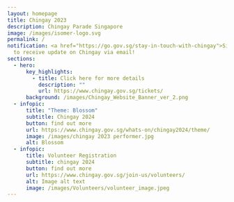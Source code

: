 ```yaml
---
layout: homepage
title: Chingay 2023
description: Chingay Parade Singapore
image: /images/isomer-logo.svg
permalink: /
notification: <a href="https://go.gov.sg/stay-in-touch-with-chingay">Sign Up</a>
  to receive update on Chingay via email!
sections:
  - hero:
      key_highlights:
        - title: Click here for more details
          description: ""
          url: https://www.chingay.gov.sg/tickets/
      background: /images/Chingay_Website_Banner_ver_2.png
  - infopic:
      title: "Theme: Blossom"
      subtitle: Chingay 2024
      button: find out more
      url: https://www.chingay.gov.sg/whats-on/chingay2024/theme/
      image: /images/chingay 2023 performer.jpg
      alt: Blossom
  - infopic:
      title: Volunteer Registration
      subtitle: chingay 2024
      button: find out more
      url: https://www.chingay.gov.sg/join-us/volunteers/
      alt: Image alt text
      image: /images/Volunteers/volunteer_image.jpeg
---
```


